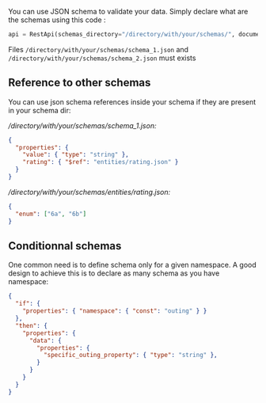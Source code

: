 You can use JSON schema to validate your data. Simply declare what are the schemas using this code : 

```python
api = RestApi(schemas_directory="/directory/with/your/schemas/", document_schemas=["schema_1.json", "schema_2.json"])
```

Files `/directory/with/your/schemas/schema_1.json` and `/directory/with/your/schemas/schema_2.json` must exists

## Reference to other schemas

You can use json schema references inside your schema if they are present in your schema dir:

*/directory/with/your/schemas/schema_1.json:*

```json
{
  "properties": {
    "value": { "type": "string" },
    "rating": { "$ref": "entities/rating.json" }
  }
}
```

*/directory/with/your/schemas/entities/rating.json:*
```json
{
  "enum": ["6a", "6b"]
}
```

## Conditionnal schemas

One common need is to define schema only for a given namespace. A good design to achieve this is to declare as many schema as you have namespace: 

```json
{
  "if": {
    "properties": { "namespace": { "const": "outing" } }
  },
  "then": {
    "properties": {
      "data": {
        "properties": {
          "specific_outing_property": { "type": "string" },
        }
      }
    }
  }
}
```
